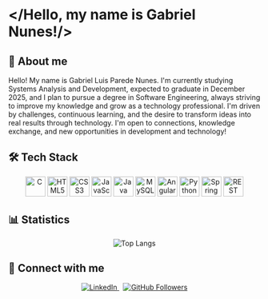 # </Hello, my name is Gabriel Nunes!/>


## 📖 About me
Hello! My name is Gabriel Luis Parede Nunes. I'm currently studying Systems Analysis and Development, expected to graduate in December 2025, and I plan to pursue a degree in Software Engineering, always striving to improve my knowledge and grow as a technology professional. 
I'm driven by challenges, continuous learning, and the desire to transform ideas into real results through technology. I'm open to connections, knowledge exchange, and new opportunities in development and technology!

## 🛠️ Tech Stack
<p align="center">
  <img src="https://cdn.jsdelivr.net/gh/devicons/devicon/icons/c/c-original.svg"          width="40" alt="C"/>
  <img src="https://cdn.jsdelivr.net/gh/devicons/devicon/icons/html5/html5-original.svg"  width="40" alt="HTML5"/>
  <img src="https://cdn.jsdelivr.net/gh/devicons/devicon/icons/css3/css3-original.svg"     width="40" alt="CSS3"/>
  <img src="https://cdn.jsdelivr.net/gh/devicons/devicon/icons/javascript/javascript-original.svg" width="40" alt="JavaScript"/>
  <img src="https://cdn.jsdelivr.net/gh/devicons/devicon/icons/java/java-original.svg"      width="40" alt="Java"/>
  <img src="https://cdn.jsdelivr.net/gh/devicons/devicon/icons/mysql/mysql-original.svg"    width="40" alt="MySQL"/>
  <img src="https://cdn.jsdelivr.net/gh/devicons/devicon/icons/angularjs/angularjs-original.svg" width="40" alt="Angular"/>
  <img src="https://cdn.jsdelivr.net/gh/devicons/devicon/icons/python/python-original.svg"   width="40" alt="Python"/>
  <img src="https://cdn.jsdelivr.net/gh/devicons/devicon/icons/spring/spring-original.svg"   width="40" alt="Spring Boot"/>
  <img src="https://cdn.jsdelivr.net/gh/devicons/devicon/icons/postman/postman-original.svg" width="40" alt="REST API"/>
</p>


## 📊 Statistics
<p align="center">
  <img src="https://github-readme-stats.vercel.app/api/top-langs/?username=gabrielluisnunes&layout=compact&theme=dark" alt="Top Langs"/>
</p>

## 🔗 Connect with me
<p align="center">
  <a href="https://www.linkedin.com/in/gabriel-luis-parede-nunes-b62724235">
    <img src="https://img.shields.io/badge/-LinkedIn-0A66C2?style=flat-square&logo=linkedin&logoColor=white" alt="LinkedIn"/>
  </a>
  &nbsp;
  <a href="https://github.com/gabrielluisnunes">
    <img src="https://img.shields.io/github/followers/gabrielluisnunes?label=Follow&style=social" alt="GitHub Followers"/>
  </a>
</p>

